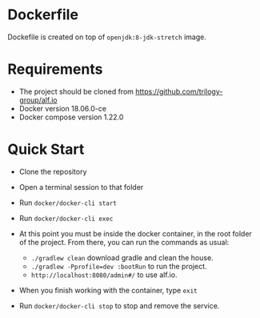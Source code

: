 # Dockerfile
 Dockefile is created on top of `openjdk:8-jdk-stretch` image.
 # Requirements
 - The project should be cloned from https://github.com/trilogy-group/alf.io
 - Docker version 18.06.0-ce
 - Docker compose version 1.22.0
  
# Quick Start
- Clone the repository
- Open a terminal session to that folder
- Run `docker/docker-cli start`
- Run `docker/docker-cli exec`
- At this point you must be inside the docker container, in the root folder of the project. From there, you can run the commands as usual:
	- `./gradlew clean` download gradle and clean the house.
	- `./gradlew -Pprofile=dev :bootRun` to run the project.
	- `http://localhost:8080/admin#/` to use alf.io.
	
- When you finish working with the container, type `exit`
- Run `docker/docker-cli stop` to stop and remove the service.
